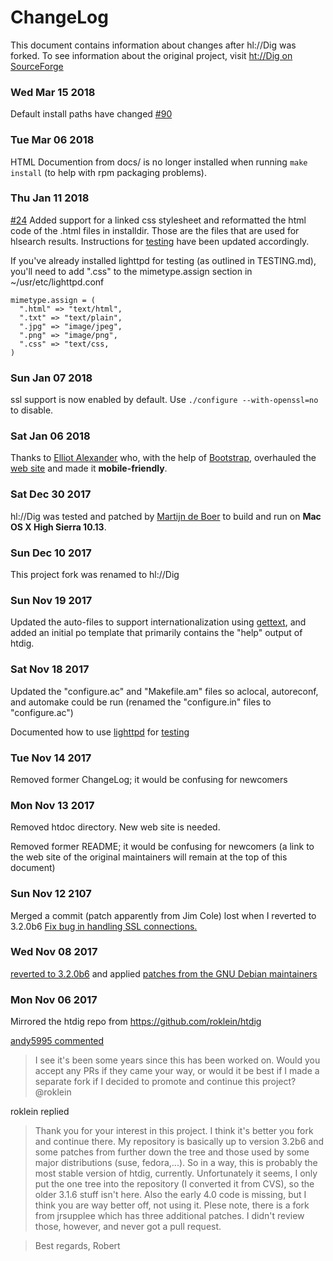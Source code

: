 # ChangeLog

This document contains information about changes after hl://Dig was
forked. To see information about the original project, visit [ht://Dig on SourceForge](https://sourceforge.net/projects/htdig/)

### Wed Mar 15 2018

Default install paths have changed [#90](https://github.com/solbu/hldig/pull/90)

### Tue Mar 06 2018

HTML Documention from docs/ is no longer installed when running `make
install` (to help with rpm packaging problems).

### Thu Jan 11 2018

[#24](https://github.com/solbu/hldig/issues/24) Added support for a
linked css stylesheet and reformatted the html code of the .html files
in installdir. Those are the files that are used for hlsearch results.
Instructions for
[testing](https://github.com/solbu/hldig/blob/master/TESTING.md)
have been updated accordingly.

If you've already installed lighttpd for testing (as outlined in
TESTING.md), you'll need to add ".css" to the mimetype.assign section
in ~/usr/etc/lighttpd.conf

```
mimetype.assign = (
  ".html" => "text/html",
  ".txt" => "text/plain",
  ".jpg" => "image/jpeg",
  ".png" => "image/png",
  ".css" => "text/css,
)
```

### Sun Jan 07 2018

ssl support is now enabled by default. Use `./configure --with-openssl=no`
to disable.

### Sat Jan 06 2018

Thanks to [Elliot Alexander](https://github.com/escottalexander) who,
with the help of [Bootstrap](http://getbootstrap.com/), overhauled the [web site](https://solbu.github.io/hldig/)
and made it **mobile-friendly**.

### Sat Dec 30 2017

hl://Dig was tested and patched by [Martijn de Boer](https://github.com/sexybiggetje)
to build and run on **Mac OS X High Sierra 10.13**.

### Sun Dec 10 2017

This project fork was renamed to hl://Dig

### Sun Nov 19 2017

Updated the auto-files to support internationalization using
[gettext](https://www.gnu.org/software/gettext/manual/html_node/index.html#SEC_Contents),
and added an initial po template that primarily contains the "help" output
of htdig.

### Sat Nov 18 2017

Updated the "configure.ac" and "Makefile.am" files so aclocal, autoreconf,
and automake could be run (renamed the "configure.in" files to "configure.ac")

Documented how to use [lighttpd](http://www.lighttpd.net/)
for [testing](https://github.com/solbu/hldig/blob/master/TESTING.md)

### Tue Nov 14 2017

Removed former ChangeLog; it would be confusing for newcomers

### Mon Nov 13 2017

Removed htdoc directory. New web site is needed.

Removed former README; it would be confusing for newcomers (a link to
the web site of the original maintainers will remain at the top of this
document)

### Sun Nov 12 2107

Merged a commit (patch apparently from Jim Cole) lost when I reverted to 3.2.0b6
[Fix bug in handling SSL connections.](https://github.com/solbu/hldig/commit/2aa0e4ed52211003288491dedd3a1e72d1c4ddc1)

### Wed Nov 08 2017

[reverted to 3.2.0b6](https://github.com/solbu/hldig/commit/af7c7041cf95e60be248a65ca0ee162024e06345)
and applied [patches from the GNU Debian maintainers](https://packages.debian.org/stretch/htdig)

### Mon Nov 06 2017

Mirrored the htdig repo from https://github.com/roklein/htdig

[andy5995 commented](https://github.com/roklein/htdig/issues/1)

>I see it's been some years since this has been worked on. Would you accept
any PRs if they came your way, or would it be best if I made a separate fork
if I decided to promote and continue this project? @roklein


roklein replied

>Thank you for your interest in this project. I think it's better you fork
and continue there. My repository is basically up to version 3.2b6 and some
patches from further down the tree and those used by some major distributions
(suse, fedora,...). So in a way, this is probably the most stable version of
htdig, currently. Unfortunately it seems, I only put the one tree into the
repository (I converted it from CVS), so the older 3.1.6 stuff isn't here.
Also the early 4.0 code is missing, but I think you are way better off, not
using it. Plese note, there is a fork from jrsupplee which has three additional
patches. I didn't review those, however, and never got a pull request.

>Best regards,
Robert

